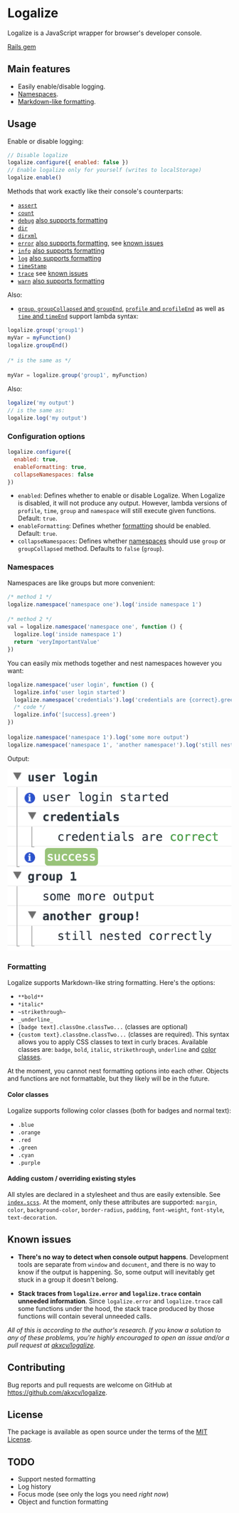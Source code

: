 # Logalize

Logalize is a JavaScript wrapper for browser's developer console.

[Rails gem](https://github.com/akxcv/logalize-rails)

## Main features

- Easily enable/disable logging.
- [Namespaces](#namespaces).
- [Markdown-like formatting](#formatting).

## Usage

Enable or disable logging:
```js
// Disable logalize
logalize.configure({ enabled: false })
// Enable logalize only for yourself (writes to localStorage)
logalize.enable()
```

Methods that work exactly like their console's counterparts:

- [`assert`](https://developers.google.com/web/tools/chrome-devtools/console/console-reference#assert)
- [`count`](https://developers.google.com/web/tools/chrome-devtools/console/console-reference#count)
- [`debug`](https://developers.google.com/web/tools/chrome-devtools/console/console-reference#consoledebugobject_object)
[also supports formatting](#formatting)
- [`dir`](https://developers.google.com/web/tools/chrome-devtools/console/console-reference#dir)
- [`dirxml`](https://developers.google.com/web/tools/chrome-devtools/console/console-reference#consoledirxmlobject)
- [`error`](https://developers.google.com/web/tools/chrome-devtools/console/console-reference#error)
[also supports formatting](#formatting), see [known issues](#known-issues)
- [`info`](https://developers.google.com/web/tools/chrome-devtools/console/console-reference#consoleinfoobject_object) [also supports formatting](#formatting)
- [`log`](https://developers.google.com/web/tools/chrome-devtools/console/console-reference#log)
[also supports formatting](#formatting)
- [`timeStamp`](https://developers.google.com/web/tools/chrome-devtools/console/console-reference#timestamp)
- [`trace`](https://developers.google.com/web/tools/chrome-devtools/console/console-reference#trace)
see [known issues](#known-issues)
- [`warn`](https://developers.google.com/web/tools/chrome-devtools/console/console-reference#warn)
[also supports formatting](#formatting)

Also:

- [`group`, `groupCollapsed` and `groupEnd`](https://developers.google.com/web/tools/chrome-devtools/console/console-reference#profile),
[`profile` and `profileEnd`](https://developers.google.com/web/tools/chrome-devtools/console/console-reference#profile)
as well as
[`time` and `timeEnd`](https://developers.google.com/web/tools/chrome-devtools/console/console-reference#time)
support lambda syntax:

```js
logalize.group('group1')
myVar = myFunction()
logalize.groupEnd()

/* is the same as */

myVar = logalize.group('group1', myFunction)
```

Also:
```js
logalize('my output')
// is the same as:
logalize.log('my output')
```

### Configuration options

```js
logalize.configure({
  enabled: true,
  enableFormatting: true,
  collapseNamespaces: false
})
```
- `enabled`: Defines whether to enable or disable Logalize.
When Logalize is disabled, it will not produce any output. However, lambda versions of `profile`, `time`, `group` and `namespace`
will still execute given functions. Default: `true`.
- `enableFormatting`: Defines whether [formatting](#formatting) should be enabled. Default: `true`.
- `collapseNamespaces`: Defines whether [namespaces](#namespaces) should use `group` or `groupCollapsed` method.
Defaults to `false` (`group`).

### Namespaces

Namespaces are like groups but more convenient:

```js
/* method 1 */
logalize.namespace('namespace one').log('inside namespace 1')

/* method 2 */
val = logalize.namespace('namespace one', function () {
  logalize.log('inside namespace 1')
  return 'veryImportantValue'
})
```

You can easily mix methods together and nest namespaces however you want:

```js
logalize.namespace('user login', function () {
  logalize.info('user login started')
  logalize.namespace('credentials').log('credentials are {correct}.green')
  /* code */
  logalize.info('[success].green')
})

logalize.namespace('namespace 1').log('some more output')
logalize.namespace('namespace 1', 'another namespace!').log('still nested correctly')
```

Output:

![Namespace output](/images/namespace_output.png?raw=true)

### Formatting

Logalize supports Markdown-like string formatting. Here's the options:
- `**bold**`
- `*italic*`
- `~strikethrough~`
- `_underline_`
- `[badge text].classOne.classTwo...` (classes are optional)
- `{custom text}.classOne.classTwo...` (classes are required). This syntax allows you to apply CSS
classes to text in curly braces. Available classes are: `badge`, `bold`, `italic`, `strikethrough`, `underline` and [color classes](#color-classes).

At the moment, you cannot nest formatting options into each other.
Objects and functions are not formattable, but they likely will be in the future.

#### Color classes

Logalize supports following color classes (both for badges and normal text):
- `.blue`
- `.orange`
- `.red`
- `.green`
- `.cyan`
- `.purple`

#### Adding custom / overriding existing styles

All styles are declared in a stylesheet and thus are easily extensible.
See [`index.scss`](index.scss).
At the moment, only these attributes are supported: `margin`, `color`, `background-color`,
`border-radius`, `padding`, `font-weight`, `font-style`, `text-decoration`.

## Known issues

- **There's no way to detect when console output happens**. Development tools are separate from `window` and `document`,
and there is no way to know if the output is happening.
So, some output will inevitably get stuck in a group it doesn't belong.

- **Stack traces from `logalize.error` and `logalize.trace` contain unneeded information**.
Since `logalize.error` and `logalize.trace` call some functions under the hood, the stack trace produced
by those functions will contain several unneeded calls.

*All of this is according to the author's research. If you know a solution to any of these problems, you're
highly encouraged to open an issue and/or a pull request at [akxcv/logalize](https://github.com/akxcv/logalize).*

## Contributing

Bug reports and pull requests are welcome on GitHub at https://github.com/akxcv/logalize.

## License

The package is available as open source under the terms of the [MIT License](http://opensource.org/licenses/MIT).

## TODO

- Support nested formatting
- Log history
- Focus mode (see only the logs you need *right now*)
- Object and function formatting
